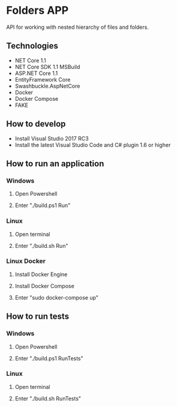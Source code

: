 # Folders APP
API for working with nested hierarchy of files and folders.

## Technologies
* NET Core 1.1
* NET Core SDK 1.1 MSBuild
* ASP.NET Core 1.1
* EntityFramework Core
* Swashbuckle.AspNetCore
* Docker
* Docker Compose
* FAKE

## How to develop
* Install Visual Studio 2017 RC3
* Install the latest Visual Studio Code and C# plugin 1.6 or higher

## How to run an application

### Windows
1) Open Powershell

2) Enter "./build.ps1 Run"

### Linux
1) Open terminal

2) Enter "./build.sh Run"

### Linux Docker
1) Install Docker Engine

2) Install Docker Compose

3) Enter "sudo docker-compose up"

## How to run tests
### Windows
1) Open Powershell

2) Enter "./build.ps1 RunTests"

### Linux
1) Open terminal

2) Enter "./build.sh RunTests"
